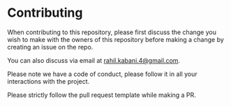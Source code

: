 # Contributing

When contributing to this repository, please first discuss the change you wish to make with the owners of this repository before making a change by creating an issue on the repo.

You can also discuss via email at rahil.kabani.4@gmail.com.

Please note we have a code of conduct, please follow it in all your interactions with the project.

Please strictly follow the pull request template while making a PR.
